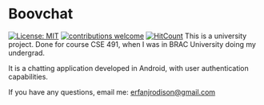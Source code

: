 # Boovchat
[![License: MIT](https://img.shields.io/badge/License-MIT-yellow.svg)](https://opensource.org/licenses/MIT) [![contributions welcome](https://img.shields.io/badge/contributions-welcome-brightgreen.svg?style=flat)](https://github.com/dwyl/esta/issues) [![HitCount](http://hits.dwyl.io/sayederfanarefin/android-project-boovchat.svg)](http://hits.dwyl.io/sayederfanarefin/android-project-boovchat)
This is a university project. Done for course CSE 491, when I was in BRAC University doing my undergrad. 

It is a chatting application developed in Android, with user authentication capabilities.

If you have any questions, email me: erfanjrodison@gmail.com
